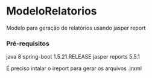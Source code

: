 # ModeloRelatorios
Modelo para geração de relatórios usando  jasper report

### Pré-requisitos

java 8
spring-boot 1.5.21.RELEASE
jasper reports 5.5.1

É preciso intalar o ireport para gerar os arquivos .jrxml 
